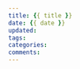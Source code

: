 ```yaml
---
title: {{ title }}
date: {{ date }}
updated: 
tags: 
categories: 
comments: 
---
```

<!-- more -->